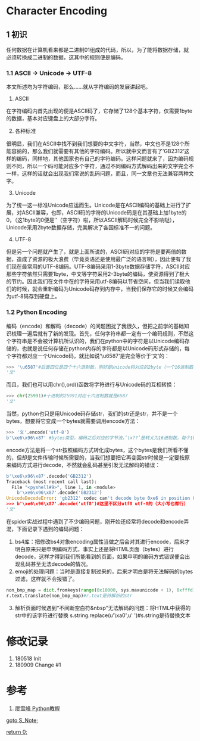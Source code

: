 # Character Encoding
## 1 初识
任何数据在计算机看来都是二进制01组成的代码，所以，为了能将数据存储，就必须转换成二进制的数据，这其中的规则便是编码。
### 1.1 ASCII -> Unicode -> UTF-8
本文所述均为字符编码，那么……就从字符编码的发展讲起吧。
1. ASCII

在字符编码内首先出现的便是ASCII码了，它存储了128个基本字符，仅需要1byte的数据，基本对应键盘上的大部分字符。

2. 各种标准

很明显，我们在ASCII中找不到我们想要的中文字符，当然，中文也不是128个所能容纳的，那么我们就需要有其他的字符编码。所以就中文而言有了’GB2312’这样的编码，同样地，其他国家也有自己的字符编码。这样问题就来了，因为编码规则不同，所以一个码可能对应多个字符，通过不同编码方式解码出来的文字完全不一样，这样的话就会出现我们常说的乱码问题，而且，同一文章也无法兼容两种文字。

3. Unicode

为了统一这一标准Unicode应运而生。Unicode是在ASCII编码的基础上进行了扩展，对ASCII兼容，也即，ASCII码的字符的Unicode码是在其基础上加1byte的0，（这1byte的0便是’’（空字符）啦，所以ASCII解码时候完全不影响哒），Unicode采用2byte数据存储，完美解决了各国标准不一的问题。

4. UTF-8

但是另一个问题就产生了，就是上面所说的，ASCII码对应的字符是要两倍的数据，造成了资源的极大浪费（毕竟英语还是使用最广泛的语言啊），因此便有了我们现在最常用的UTF-8编码。UTF-8编码采用1-3byte数据存储字符，ASCII对应那些字符依然只需要1byte，中文等字符采用2-3byte的编码，使资源得到了极大的节约。因此我们在文件中在的字符采用utf-8编码以节省空间，但当我们读取他们的时候，就会重新编码为Unicode码存到内存中，当我们保存它的时候又会编码为utf-8码存到硬盘上。

### 1.2 Python Encoding

编码（encode）和解码（decode）的问题困扰了我很久，但把之前学的基础知识梳理一遍后就有了新的发现。首先，任何字符串都一定有一个编码规则，不然这个字符串是不会被计算机所认识的，我们在python中的字符是以Unicode编码存储的，也就是说任何存储在python内存的字符都是以Unicode码形式存储的，每个字符都对应一个Unicode码，就比如说’\u6587’是完全等价于’文’的：
```Python
>>> '\u6587'#后面四位是四个十六进制数，刚好是Unicode码对应的2byte（一个16进制数相当于4个2进制数，也即4bit，2byte需要4个16进制数）
'文'
```
而且，我们也可以用chr(),ord()函数将字符进行与Unicode码的互相转换：
```Python
>>> chr(25991)#十进制的25991对应十六进制数就是6587
'文'
```
当然，python也只是用Unicode码存储str，我们的str还是str，并不是一个bytes，想要将它变成一个bytes就需要调用encode方法：
```Python
>>> '文'.encode('utf-8')
b'\xe6\x96\x87' #bytes类型，编码之后对应的字节流，’\x??’是转义为16进制数，每个1byte，一共3byte
```
encode方法是将一个str按照编码方式转化成bytes，这个bytes是我们所看不懂的，但却是文件传输时候所需要的，当我们想要把它再变回str时候是一定要按原来编码方式进行decode，不然就会乱码甚至引发无法解码的错误：
```Python
b'\xe6\x96\x87'.decode('GB2312')
Traceback (most recent call last):
  File "<pyshell#9>", line 1, in <module>
    b'\xe6\x96\x87'.decode('GB2312')
UnicodeDecodeError: 'gb2312' codec can't decode byte 0xe6 in position 0: illegal multibyte sequence
>>> b'\xe6\x96\x87'.decode('utf8')#这里不区分utf8 utf-8的（大小写也都行）
'文'
```
在spider实战过程中遇到了不少编码问题，刚开始还经常将decode和encode弄混，下面记录下遇到的编码问题：
1.	bs4库：把修改bs4对象encoding属性当做之后会对其进行encode，后来才明白原来只是申明编码方式，事实上还是将HTML页面（bytes）进行decode，这样才得到我们所能看到的页面，如果申明的编码方式错误便会出现乱码甚至无法decode的情况。
2.	emoji的处理问题：当时是直接复制过来的，后来才明白是将无法解码的bytes过滤，这样就不会报错了。
```Python
non_bmp_map = dict.fromkeys(range(0x10000, sys.maxunicode + 1), 0xfffd)
r.text.translate(non_bmp_map)#r.text是待解析的str
```
3.	解析页面时候遇到“不间断空白符&nbsp”无法解码的问题：将HTML中获得的str中的该字符进行替换
s.string.replace(u'\xa0',u' ')#s.string是待替换文本


# 修改记录
1. 180518 Init
2. 180909 Change #1
# 参考
1. [廖雪峰 Python教程](https://www.liaoxuefeng.com/wiki/0014316089557264a6b348958f449949df42a6d3a2e542c000/001431664106267f12e9bef7ee14cf6a8776a479bdec9b9000)

[goto S_Note;](../README.md)

[return 0;](#character-encoding)
